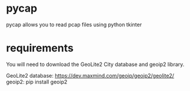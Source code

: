 # pycap
pycap allows you to read pcap files using python tkinter

# requirements
You will need to download the GeoLite2 City database and geoip2 library.

GeoLite2 database: https://dev.maxmind.com/geoip/geoip2/geolite2/
geoip2: pip install geoip2
